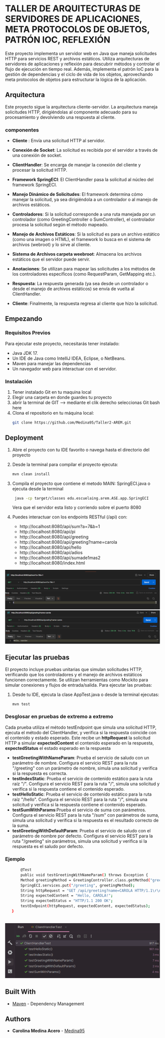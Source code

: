 # TALLER DE ARQUITECTURAS DE SERVIDORES DE APLICACIONES, META PROTOCOLOS DE OBJETOS, PATRÓN IOC, REFLEXIÓN


Este proyecto implementa un servidor web en Java que maneja solicitudes HTTP para servicios REST y archivos estáticos. Utiliza arquitecturas de servidores de aplicaciones y reflexión para descubrir métodos y controlar el flujo de ejecución en tiempo real. Además, implementa el patrón IoC para la gestión de dependencias y el ciclo de vida de los objetos, aprovechando meta protocolos de objetos para estructurar la lógica de la aplicación.

## Arquitectura
Este proyecto sigue la arquitectura cliente-servidor. La arquitectura maneja solicitudes HTTP, dirigiéndolas al componente adecuado para su procesamiento y devolviendo una respuesta al cliente.

### componentes


- **Cliente** : Envía una solicitud HTTP al servidor.

- **Conexión de Socket**: La solicitud es recibida por el servidor a través de una conexión de socket.

- **ClientHandler**: Se encarga de manejar la conexión del cliente y procesar la solicitud HTTP.

- **Framework SpringECI**: El ClientHandler pasa la solicitud al núcleo del framework SpringECI. 

- **Manejo Dinámico de Solicitudes**: El framework determina cómo manejar la solicitud, ya sea dirigiéndola a un controlador o al manejo de archivos estáticos.

- **Controladores**: Si la solicitud corresponde a una ruta manejada por un controlador (como GreetingController o SumController), el controlador procesa la solicitud según el método mapeado.

- **Manejo de Archivos Estáticos**: Si la solicitud es para un archivo estático (como una imagen o HTML), el framework lo busca en el sistema de archivos (webroot) y lo sirve al cliente.

- **Sistema de Archivos carpeta weebroot**: Almacena los archivos estáticos que el servidor puede servir.

- **Anotaciones**: Se utilizan para mapear las solicitudes a los métodos de los controladores específicos (como RequestParam, GetMapping etc.).

- **Respuesta**: La respuesta generada (ya sea desde un controlador o desde el manejo de archivos estáticos) se envía de vuelta al ClientHandler.

- **Cliente**: Finalmente, la respuesta regresa al cliente que hizo la solicitud.

## Empezando

### Requisitos Previos
Para ejecutar este proyecto, necesitarás tener instalado:

- Java JDK 17.
- Un IDE de Java como IntelliJ IDEA, Eclipse, o NetBeans.
- Maven para manejar las dependencias
- Un navegador web para interactuar con el servidor.

### Instalación

1. Tener instalado Git en tu maquina local
2. Elegir una carpeta en donde guardes tu proyecto
3. abrir la terminal de GIT --> mediante el clik derecho seleccionas Git bash here
4. Clona el repositorio en tu máquina local:
   ```bash
   git clone https://github.com/Medina95/Taller2-AREM.git
   ```
## Deployment
1. Abre el proyecto con tu IDE favorito o navega hasta el directorio del proyecto
2. Desde la terminal  para compilar el proyecto ejecuta:

   ```bash
   mvn clean install
   ```
3. Compila el proyecto  que contiene el metodo MAIN: SpringECI.java o ejecuta desde la terminal

   ```bash
    java -cp target/classes edu.escuelaing.arem.ASE.app.SpringECI

   ```
   Vera que el servidor esta listo y corriendo sobre el puerto 8080

4. Puedes interactuar con los endpoints RESTful (/api) con:
    - http://localhost:8080/api/sum?a=7&b=1
    - http://localhost:8080/api/pi
    - http://localhost:8080/api/greeting
    - http://localhost:8080/api/greeting?name=carola
    - http://localhost:8080/api/hello
    - http://localhost:8080/api/adios
    - http://localhost:8080/api/sumade1mas2
    - http://localhost:8080/index.html

![suma](ReadmeImages/Suma.png)
![saludo](ReadmeImages/Saludo.png)

## Ejecutar las pruebas

El proyecto incluye pruebas unitarias que simulan solicitudes HTTP, verificando que los controladores y el manejo de archivos estáticos funcionen correctamente. Se utilizan herramientas como Mockito para simular conexiones y flujos de entrada/salida.
Para ejecutar las pruebas:
1. Desde tu IDE, ejecuta la clase AppTest.java o desde la terminal ejecutas:
   ```bash
   mvn test
   ```
### Desglosar en pruebas de extremo a extremo
Cada prueba utiliza el método testEndpoint que simula una solicitud HTTP, ejecuta el método del ClientHandler, y verifica si la respuesta coincide con el contenido y estado esperado. Este recibe un **httpRequest** la solicitud HTTP a simular
**expectedContent** el contenido esperado en la respuesta, **expectedStatus**  el estado esperado en la respuesta

- **testGreetingWithNameParam**: Prueba el servicio de saludo con un parámetro de nombre. Configura el servicio REST para la ruta "/greeting" con un parámetro de nombre, simula una solicitud y verifica si la respuesta es correcta.
- **testIndexStatic**: Prueba el servicio de contenido estático para la ruta raíz "/". Configura el servicio REST para la ruta "/", simula una solicitud y verifica si la respuesta contiene el contenido esperado.
- **testHelloStatic**: Prueba el servicio de contenido estático para la ruta raíz "/hello". Configura el servicio REST para la ruta "/", simula una solicitud y verifica si la respuesta contiene el contenido esperado.
- **testSumWithParams**:Prueba el servicio de suma con parámetros. Configura el servicio REST para la ruta "/sum" con parámetros de suma, simula una solicitud y verifica si la respuesta es el resultado correcto de la suma.
- **testGreetingWithDefaultParam**: Prueba el servicio de saludo con el parámetro de nombre por defecto. Configura el servicio REST para la ruta "/greeting" sin parámetros, simula una solicitud y verifica si la respuesta es el saludo por defecto.

### Ejemplo
 ```bash
        @Test
        public void testGreetingWithNameParam() throws Exception {
        Method greetingMethod = GreetingController.class.getMethod("greeting", String.class);
        SpringECI.services.put("/greeting", greetingMethod);
        String httpRequest = "GET /api/greeting?name=CAROLA HTTP/1.1\r\n";
        String expectedContent = "Hello, CAROLA!";
        String expectedStatus = "HTTP/1.1 200 OK";
        testEndpoint(httpRequest, expectedContent, expectedStatus);
    }
      
   ```
![pruebas](ReadmeImages/Pruebas.png)

## Built With
* [Maven](https://maven.apache.org/) - Dependency Management



## Authors

* **Carolina Medina Acero** -  [Medina95](https://github.com/Medina95)
